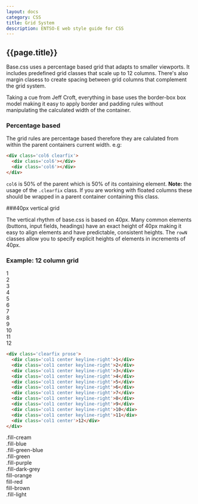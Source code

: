 ```yaml
---
layout: docs
category: CSS
title: Grid System
description: ENTSO-E web style guide for CSS
---
```

## {{page.title}}

Base.css uses a percentage based grid that adapts to smaller viewports. It includes predefined grid classes that scale up to 12 columns. There's also margin clasess to create spacing between grid columns that complement the grid system.

Taking a cue from Jeff Croft, everything in base uses the border-box box model making it easy to apply border and padding rules without manipulating the calculated width of the container.

### Percentage based

The grid rules are percentage based therefore they are calulated from within the parent containers current width. e.g:

```html
<div class='col6 clearfix'>
  <div class='col6'></div>
  <div class='col6'></div>
</div>
```

`col6` is 50% of the parent which is 50% of its containing element. __Note:__ the usage of the `.clearfix` class. If you are working with floated columns these should be wrapped in a parent container containing this class.

###40px vertical grid

The vertical rhythm of base.css is based on 40px. Many common elements (buttons, input fields, headings) have an exact height of 40px making it easy to align elements and have predictable, consistent heights. The `rowN` classes allow you to specify explicit heights of elements in increments of 40px.

### Example: 12 column grid
<div class='clearfix prose'>
  <div class='col1 center keyline-right'>1</div>
  <div class='col1 center keyline-right'>2</div>
  <div class='col1 center keyline-right'>3</div>
  <div class='col1 center keyline-right'>4</div>
  <div class='col1 center keyline-right'>5</div>
  <div class='col1 center keyline-right'>6</div>
  <div class='col1 center keyline-right'>7</div>
  <div class='col1 center keyline-right'>8</div>
  <div class='col1 center keyline-right'>9</div>
  <div class='col1 center keyline-right'>10</div>
  <div class='col1 center keyline-right'>11</div>
  <div class='col1 center'>12</div>
</div>

```html
<div class='clearfix prose'>
  <div class='col1 center keyline-right'>1</div>
  <div class='col1 center keyline-right'>2</div>
  <div class='col1 center keyline-right'>3</div>
  <div class='col1 center keyline-right'>4</div>
  <div class='col1 center keyline-right'>5</div>
  <div class='col1 center keyline-right'>6</div>
  <div class='col1 center keyline-right'>7</div>
  <div class='col1 center keyline-right'>8</div>
  <div class='col1 center keyline-right'>9</div>
  <div class='col1 center keyline-right'>10</div>
  <div class='col1 center keyline-right'>11</div>
  <div class='col1 center'>12</div>
</div>
```

<div class="clearfix">
<div class="pad0 fill-cream">
  .fill-cream
</div>
<div class="pad0 fill-blue dark">
  .fill-blue
</div>
<div class="pad0 fill-green-blue">
  .fill-green-blue
</div>
<div class="pad0 fill-green">
  .fill-green
</div>
<div class="pad0 fill-purple dark">
  .fill-purple
</div>
<div class="pad0 fill-dark-grey dark">
.fill-dark-grey
</div>
<div class="pad0 fill-orange dark">
fill-orange
</div>
<div class="pad0 fill-red dark">
fill-red
</div>
<div class="pad0 fill-brown dark">
fill-brown
</div>
<div class="pad0 fill-light">
.fill-light
</div>
</div>